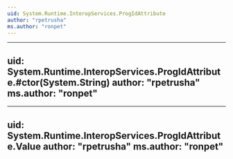 ```yaml
---
uid: System.Runtime.InteropServices.ProgIdAttribute
author: "rpetrusha"
ms.author: "ronpet"
---
```


---
uid: System.Runtime.InteropServices.ProgIdAttribute.#ctor(System.String)
author: "rpetrusha"
ms.author: "ronpet"
---

---
uid: System.Runtime.InteropServices.ProgIdAttribute.Value
author: "rpetrusha"
ms.author: "ronpet"
---
